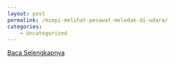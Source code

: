 ```yaml
---
layout: post
permalink: /mimpi-melihat-pesawat-meledak-di-udara/
categories:
    - Uncategorized
---
```


[Baca Selengkapnya](/09)